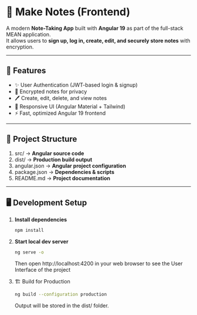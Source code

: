 # 📝 Make Notes (Frontend)

A modern **Note-Taking App** built with **Angular 19** as part of the full-stack MEAN application.  
It allows users to **sign up, log in, create, edit, and securely store notes** with encryption.

---

## 🚀 Features
- ✨ User Authentication (JWT-based login & signup)
- 🔐 Encrypted notes for privacy
- 🖊️ Create, edit, delete, and view notes
- 📱 Responsive UI (Angular Material + Tailwind)
- ⚡ Fast, optimized Angular 19 frontend

---

## 📂 Project Structure

1.  src/ -> **Angular source code**
2.  dist/ -> **Production build output**
3.  angular.json -> **Angular project configuration**
4.  package.json -> **Dependencies & scripts**
5.  README.md -> **Project documentation**

---

## 🖥️ Development Setup

1. **Install dependencies**
   ```bash
   npm install
   ```
2. **Start local dev server**
   ```bash
   ng serve -o
   ```
    Then open http://localhost:4200 in your web browser to see the User Interface of the project

3. 🏗️ Build for Production
    ```bash
   ng build --configuration production
   ```
   Output will be stored in the dist/ folder.